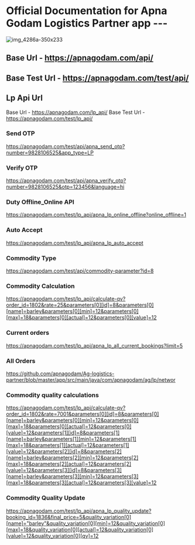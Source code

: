 # Official Documentation for Apna Godam Logistics Partner app ---

![img_4286a-350x233](https://apnagodam.com/resources/assets/upload/appearance/e3e979.png)


## Base Url - https://apnagodam.com/api/
## Base Test Url - https://apnagodam.com/test/api/

## Lp Api Url 
Base Url - https://apnagodam.com/lp_api/
Base Test Url - https://apnagodam.com/test/lp_api/

### Send OTP
https://apnagodam.com/test/api/apna_send_otp?number=9828106525&app_type=LP

### Verify OTP
https://apnagodam.com/test/api/apna_verify_otp?number=9828106525&otp=123456&language=hi

### Duty Offline_Online API
https://apnagodam.com/test/lp_api/apna_lp_online_offline?online_offline=1

### Auto Accept
https://apnagodam.com/test/lp_api/apna_lp_auto_accept

### Commodity Type
https://apnagodam.com/test/api/commodity-parameter?id=8

### Commodity Calculation
https://apnagodam.com/test/lp_api/calculate-qv?order_id=1802&rate=25&parameters[0][id]=8&parameters[0][name]=barley&parameters[0][min]=12&parameters[0][max]=18&parameters[0][actual]=12&parameters[0][value]=12

### Current orders
https://apnagodam.com/test/lp_api/apna_lp_all_current_bookings?limit=5

### All Orders
https://github.com/apnagodam/Ag-logistics-partner/blob/master/app/src/main/java/com/apnagodam/ag/lp/networ

### Commodity quality calculations
https://apnagodam.com/test/lp_api/calculate-qv?order_id=1802&rate=7001&parameters[0][id]=8&parameters[0][name]=barley&parameters[0][min]=12&parameters[0][max]=18&parameters[0][actual]=12&parameters[0][value]=12&parameters[1][id]=8&parameters[1][name]=barley&parameters[1][min]=12&parameters[1][max]=18&parameters[1][actual]=12&parameters[1][value]=12&parameters[2][id]=8&parameters[2][name]=barley&parameters[2][min]=12&parameters[2][max]=18&parameters[2][actual]=12&parameters[2][value]=12&parameters[3][id]=8&parameters[3][name]=barley&parameters[3][min]=12&parameters[3][max]=18&parameters[3][actual]=12&parameters[3][value]=12

### Commodity Quality Update 
https://apnagodam.com/test/lp_api/apna_lp_quality_update?booking_id=1836&final_price=5&quality_variation[0][name]="barley"&quality_variation[0][min]=12&quality_variation[0][max]=18&quality_variation[0][actual]=12&quality_variation[0][value]=12&quality_variation[0][qv]=12

